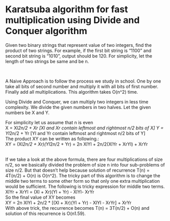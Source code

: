 # Karatsuba algorithm for fast multiplication using Divide and Conquer algorithm

Given two binary strings that represent value of two integers, find the product of two strings. For example, if the first bit string is “1100” and second bit string is “1010”, output should be 120.
For simplicity, let the length of two strings be same and be n.

<br/>

A Naive Approach is to follow the process we study in school. One by one take all bits of second number and multiply it with all bits of first number. Finally add all multiplications. This algorithm takes O(n^2) time.
<br/>

Using Divide and Conquer, we can multiply two integers in less time complexity. We divide the given numbers in two halves. Let the given numbers be X and Y.
<br/>

For simplicity let us assume that n is even 
<br/>
X =  Xl*2n/2 + Xr    [Xl and Xr contain leftmost and rightmost n/2 bits of X]
Y =  Yl*2n/2 + Yr    [Yl and Yr contain leftmost and rightmost n/2 bits of Y]
<br/>
The product XY can be written as following.:
<br/>
XY = (Xl*2n/2 + Xr)(Yl*2n/2 + Yr)
   = 2n XlYl + 2n/2(XlYr + XrYl) + XrYr


<br/>
   If we take a look at the above formula, there are four multiplications of size n/2, so we basically divided the problem of size n into four sub-problems of size n/2. But that doesn’t help because solution of recurrence T(n) = 4T(n/2) + O(n) is O(n^2). The tricky part of this algorithm is to change the middle two terms to some other form so that only one extra multiplication would be sufficient. The following is tricky expression for middle two terms.  
<br/>
   XlYr + XrYl = (Xl + Xr)(Yl + Yr) - XlYl- XrYr
   <br/>
   So the final value of XY becomes 
   <br/>
   XY = 2n XlYl + 2n/2 * [(Xl + Xr)(Yl + Yr) - XlYl - XrYr] + XrYr
   <br/>
   With above trick, the recurrence becomes T(n) = 3T(n/2) + O(n) and solution of this recurrence is O(n1.59).